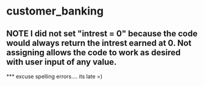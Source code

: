 # customer_banking

## NOTE I did not set "intrest = 0" because the code would always return the intrest earned at 0. Not assigning  allows the code to work as desired with user input of any value.


*** excuse spelling errors.... its late =)  
